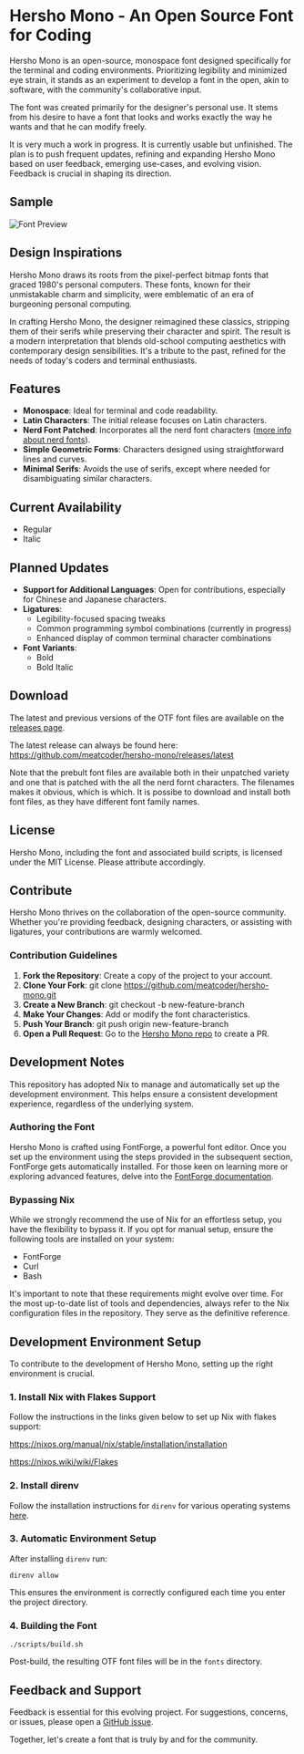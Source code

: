 # Hersho Mono - An Open Source Font for Coding

Hersho Mono is an open-source, monospace font designed specifically for the terminal and coding environments. Prioritizing legibility and minimized eye strain, it stands as an experiment to develop a font in the open, akin to software, with the community's collaborative input.

The font was created primarily for the designer's personal use. It stems from his desire to have a font that looks and works exactly the way he wants and that he can modify freely.

It is very much a work in progress. It is currently usable but unfinished. The plan is to push frequent updates, refining and expanding Hersho Mono based on user feedback, emerging use-cases, and evolving vision. Feedback is crucial in shaping its direction.

## Sample

![Font Preview](https://meatcoder.github.io/hersho-mono/HershoMonoNF-Regular.png)

## Design Inspirations

Hersho Mono draws its roots from the pixel-perfect bitmap fonts that graced 1980's personal computers. These fonts, known for their unmistakable charm and simplicity, were emblematic of an era of burgeoning personal computing.

In crafting Hersho Mono, the designer reimagined these classics, stripping them of their serifs while preserving their character and spirit. The result is a modern interpretation that blends old-school computing aesthetics with contemporary design sensibilities. It's a tribute to the past, refined for the needs of today's coders and terminal enthusiasts.

## Features

- **Monospace**: Ideal for terminal and code readability.
- **Latin Characters**: The initial release focuses on Latin characters.
- **Nerd Font Patched**: Incorporates all the nerd font characters ([more info about nerd fonts](https://github.com/ryanoasis/nerd-fonts)).
- **Simple Geometric Forms**: Characters designed using straightforward lines and curves.
- **Minimal Serifs**: Avoids the use of serifs, except where needed for disambiguating similar characters.

## Current Availability

- Regular
- Italic

## Planned Updates

- **Support for Additional Languages**: Open for contributions, especially for Chinese and Japanese characters.
- **Ligatures**: 
  - Legibility-focused spacing tweaks
  - Common programming symbol combinations (currently in progress)
  - Enhanced display of common terminal character combinations
- **Font Variants**:
  - Bold
  - Bold Italic
 
## Download

The latest and previous versions of the OTF font files are available on the [releases page](https://github.com/meatcoder/hersho-mono/releases).

The latest release can always be found here: https://github.com/meatcoder/hersho-mono/releases/latest

Note that the prebult font files are available both in their unpatched variety and one that is patched with the all the nerd fornt characters. The filenames makes it obvious, which is which. It is possibe to download and install both font files, as they have different font family names. 

## License

Hersho Mono, including the font and associated build scripts, is licensed under the MIT License. Please attribute accordingly.

## Contribute

Hersho Mono thrives on the collaboration of the open-source community. Whether you're providing feedback, designing characters, or assisting with ligatures, your contributions are warmly welcomed.

### Contribution Guidelines

1. **Fork the Repository**: Create a copy of the project to your account.
2. **Clone Your Fork**: 
    git clone https://github.com/meatcoder/hersho-mono.git
3. **Create a New Branch**: 
    git checkout -b new-feature-branch
4. **Make Your Changes**: Add or modify the font characteristics.
5. **Push Your Branch**: 
    git push origin new-feature-branch
6. **Open a Pull Request**: Go to the [Hersho Mono repo](https://github.com/meatcoder/hersho-mono) to create a PR.

## Development Notes

This repository has adopted Nix to manage and automatically set up the development environment. This helps ensure a consistent development experience, regardless of the underlying system.

### Authoring the Font

Hersho Mono is crafted using FontForge, a powerful font editor. Once you set up the environment using the steps provided in the subsequent section, FontForge gets automatically installed. For those keen on learning more or exploring advanced features, delve into the [FontForge documentation](https://fontforge.org/docs/).

### Bypassing Nix

While we strongly recommend the use of Nix for an effortless setup, you have the flexibility to bypass it. If you opt for manual setup, ensure the following tools are installed on your system:

- FontForge
- Curl
- Bash

It's important to note that these requirements might evolve over time. For the most up-to-date list of tools and dependencies, always refer to the Nix configuration files in the repository. They serve as the definitive reference.


## Development Environment Setup

To contribute to the development of Hersho Mono, setting up the right environment is crucial.

### 1. Install Nix with Flakes Support

Follow the instructions in the links given below to set up Nix with flakes support:

https://nixos.org/manual/nix/stable/installation/installation

https://nixos.wiki/wiki/Flakes

### 2. Install direnv

Follow the installation instructions for `direnv` for various operating systems [here](https://direnv.net/docs/installation.html).

### 3. Automatic Environment Setup

After installing `direnv` run:

    direnv allow

This ensures the environment is correctly configured each time you enter the project directory.

### 4. Building the Font
    ./scripts/build.sh
Post-build, the resulting OTF font files will be in the `fonts` directory.


## Feedback and Support

Feedback is essential for this evolving project. For suggestions, concerns, or issues, please open a [GitHub issue](https://github.com/meatcoder/hersho-mono/issues).

Together, let's create a font that is truly by and for the community.
